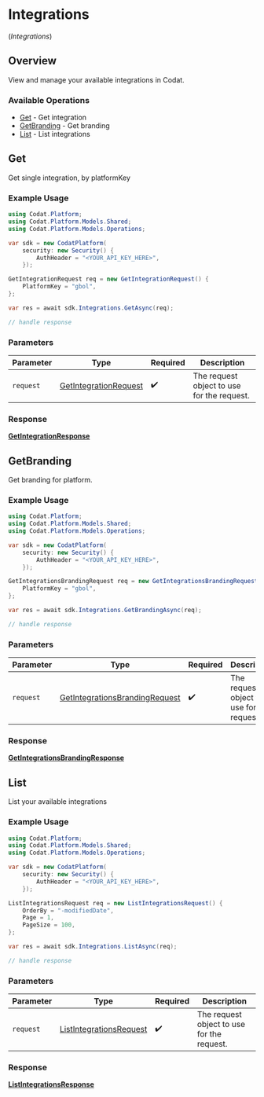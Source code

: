 # Integrations
(*Integrations*)

## Overview

View and manage your available integrations in Codat.

### Available Operations

* [Get](#get) - Get integration
* [GetBranding](#getbranding) - Get branding
* [List](#list) - List integrations

## Get

Get single integration, by platformKey

### Example Usage

```csharp
using Codat.Platform;
using Codat.Platform.Models.Shared;
using Codat.Platform.Models.Operations;

var sdk = new CodatPlatform(
    security: new Security() {
        AuthHeader = "<YOUR_API_KEY_HERE>",
    });

GetIntegrationRequest req = new GetIntegrationRequest() {
    PlatformKey = "gbol",
};

var res = await sdk.Integrations.GetAsync(req);

// handle response
```

### Parameters

| Parameter                                                                 | Type                                                                      | Required                                                                  | Description                                                               |
| ------------------------------------------------------------------------- | ------------------------------------------------------------------------- | ------------------------------------------------------------------------- | ------------------------------------------------------------------------- |
| `request`                                                                 | [GetIntegrationRequest](../../Models/Operations/GetIntegrationRequest.md) | :heavy_check_mark:                                                        | The request object to use for the request.                                |


### Response

**[GetIntegrationResponse](../../Models/Operations/GetIntegrationResponse.md)**


## GetBranding

Get branding for platform.

### Example Usage

```csharp
using Codat.Platform;
using Codat.Platform.Models.Shared;
using Codat.Platform.Models.Operations;

var sdk = new CodatPlatform(
    security: new Security() {
        AuthHeader = "<YOUR_API_KEY_HERE>",
    });

GetIntegrationsBrandingRequest req = new GetIntegrationsBrandingRequest() {
    PlatformKey = "gbol",
};

var res = await sdk.Integrations.GetBrandingAsync(req);

// handle response
```

### Parameters

| Parameter                                                                                   | Type                                                                                        | Required                                                                                    | Description                                                                                 |
| ------------------------------------------------------------------------------------------- | ------------------------------------------------------------------------------------------- | ------------------------------------------------------------------------------------------- | ------------------------------------------------------------------------------------------- |
| `request`                                                                                   | [GetIntegrationsBrandingRequest](../../Models/Operations/GetIntegrationsBrandingRequest.md) | :heavy_check_mark:                                                                          | The request object to use for the request.                                                  |


### Response

**[GetIntegrationsBrandingResponse](../../Models/Operations/GetIntegrationsBrandingResponse.md)**


## List

List your available integrations

### Example Usage

```csharp
using Codat.Platform;
using Codat.Platform.Models.Shared;
using Codat.Platform.Models.Operations;

var sdk = new CodatPlatform(
    security: new Security() {
        AuthHeader = "<YOUR_API_KEY_HERE>",
    });

ListIntegrationsRequest req = new ListIntegrationsRequest() {
    OrderBy = "-modifiedDate",
    Page = 1,
    PageSize = 100,
};

var res = await sdk.Integrations.ListAsync(req);

// handle response
```

### Parameters

| Parameter                                                                     | Type                                                                          | Required                                                                      | Description                                                                   |
| ----------------------------------------------------------------------------- | ----------------------------------------------------------------------------- | ----------------------------------------------------------------------------- | ----------------------------------------------------------------------------- |
| `request`                                                                     | [ListIntegrationsRequest](../../Models/Operations/ListIntegrationsRequest.md) | :heavy_check_mark:                                                            | The request object to use for the request.                                    |


### Response

**[ListIntegrationsResponse](../../Models/Operations/ListIntegrationsResponse.md)**


